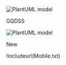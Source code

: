 ![PlantUML model](http://plantuml.com:80/plantuml/png/3SNB4K8n2030LhI0XBlTy0YQpF394D2nUztBtfUHrE0AkStCVHu0WP_-MZdhgiD1RicMdLpXMJCK3TC3o2iEDwHSxvNVjWNDE43nv3zt731SSLbJ7onzbyeF)



GQDSS

![PlantUML model](http://www.plantuml.com/plantuml/png/ZLHTRzem57qclyBourH270A1F4nBOPgw4LhA-b1Lq-Gu5t0LuinsO6NgVv_pHQ5gfqbvYCyzllVu7ljghbD027sHDDyiPYWiz0OopHdLN6Gep98A4f8VAiJAgJHHdjDC8pn9kI5ZH1MgVwrO_4RuosAwN69qpdsLEH99aKArjOoSSsz1YNG7iWgt2mkC69F_d7er2QERcufO_vw7frJJcAgwqFJIgcLsFvOrKN2dG29gqkPKgRsGYLNXtOzrgk2LPWc_2b3QggDliG2LAO-4Cl8wYJbEBZ85oCg4uQUmqbO7_R5G1vkjEyu01zMoWpT6Mcgw422yqJeFUZqoTcqo7Dd4zfo030ZfuOkAQWnQyuocTxTN_wJJdFUCacsUzvfggkUF-cGmwWzeulJ7VZoC8Ow139aJ-sCOzrqoy4VnE7PwzEIWzgCI6JQrdqi1M88gKgsEqbEgz9nkoxFWhtIhDc3EKKlLa4A-4HdCYsrSdww9h8t3DH1HSpTgS4jvMaAFJPPFZ6jPA9wjXDoQbZ9bCx5jo0bNUKgVtgcSW6AIvwKD9rMFUawmmZIdJV9VXNNvZYhbqcuW9i7qARckQhaEyRkEstNxY7Y1uvWFtKGDy-o5bUnmSJKPx2DtTkyjL-mfpyaqMX-Un51EPix-ykSCkibkMTmBcjqwcxNz8Go_Vbykmaaq_Ho6wNmMNYxq_37wVJtzV8WELqy6zwB3lHjzNpZHFfpS7GmljEqFZO8Lb-_wzN8h7oflEpYNVCTJM4FfzuFndYRu0kybru1_NBGSM864ZDMa5cwIBJNLHHd0b6c-QxmsrqYav_oiqTGIthImWwdMaiU5hZOVqPyyAPV_Ux_RRUyQHmBY1yH3OLHU_CxpZ-Q6yiGyq_cPqhPsudcheKz7BXkGli-0UCHXoO0wgt4Iqx6NzCVWkpHkTb76H97fkWN7nwMgRaMW55rNDQw_uPE0GHmBFLVpiPmfxH1h1sSzvbvCizh02MKgNitv5yxqCWYPiR6Sdty1)


New 

!includeurl(Mobile.txt)




